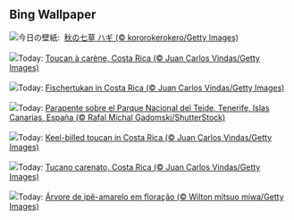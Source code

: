 ## Bing Wallpaper
![](https://www.bing.com/th?id=OHR.AutumnEquinox2025_JA-JP9152081751_UHD.jpg&w=1000)今日の壁紙: &nbsp;[秋の七草 ハギ (© kororokerokero/Getty Images)](https://www.bing.com/th?id=OHR.AutumnEquinox2025_JA-JP9152081751_UHD.jpg)
<br><br/>
![](https://www.bing.com/th?id=OHR.ToucanForest_FR-FR5096547078_UHD.jpg&w=1000)Today: [Toucan à carène, Costa Rica (© Juan Carlos Vindas/Getty Images)](https://www.bing.com/th?id=OHR.ToucanForest_FR-FR5096547078_UHD.jpg)
<br><br/>
![](https://www.bing.com/th?id=OHR.ToucanForest_DE-DE0467627234_UHD.jpg&w=1000)Today: [Fischertukan in Costa Rica (© Juan Carlos Vindas/Getty Images)](https://www.bing.com/th?id=OHR.ToucanForest_DE-DE0467627234_UHD.jpg)
<br><br/>
![](https://www.bing.com/th?id=OHR.SportWeekTeide_ES-ES0590010437_UHD.jpg&w=1000)Today: [Parapente sobre el Parque Nacional del Teide, Tenerife, Islas Canarias, España (© Rafal Michal Gadomski/ShutterStock)](https://www.bing.com/th?id=OHR.SportWeekTeide_ES-ES0590010437_UHD.jpg)
<br><br/>
![](https://www.bing.com/th?id=OHR.ToucanForest_EN-GB8333466039_UHD.jpg&w=1000)Today: [Keel-billed toucan in Costa Rica (© Juan Carlos Vindas/Getty Images)](https://www.bing.com/th?id=OHR.ToucanForest_EN-GB8333466039_UHD.jpg)
<br><br/>
![](https://www.bing.com/th?id=OHR.ToucanForest_IT-IT3771106703_UHD.jpg&w=1000)Today: [Tucano carenato, Costa Rica (© Juan Carlos Vindas/Getty Images)](https://www.bing.com/th?id=OHR.ToucanForest_IT-IT3771106703_UHD.jpg)
<br><br/>
![](https://www.bing.com/th?id=OHR.Primavera25_PT-BR8233875845_UHD.jpg&w=1000)Today: [Árvore de ipê-amarelo em floração (© Wilton mitsuo miwa/Getty Images)](https://www.bing.com/th?id=OHR.Primavera25_PT-BR8233875845_UHD.jpg)
<br><br/>
